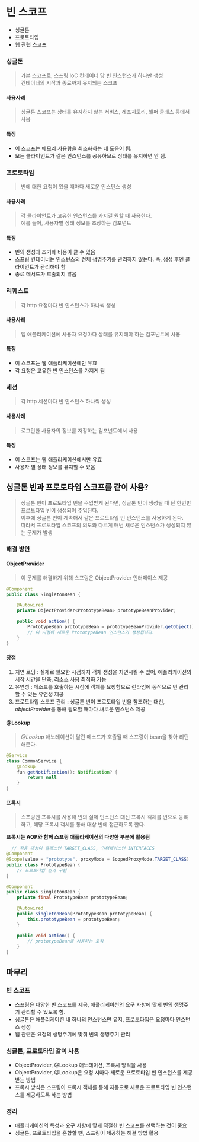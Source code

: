 # 빈 스코프

- 싱글톤
- 프로토타입
- 웹 관련 스코프

### 싱글톤

> 가본 스코프로, 스프링 IoC 컨테이너 당 빈 인스턴스가 하나만 생성  
컨테이너의 시작과 종료까지 유지되는 스코프

#### 사용사례 

> 싱글톤 스코프는 상태를 유지하지 핞는 서비스, 레포지토리, 헬퍼 클래스 등에서 사용

#### 특징

- 이 스코프는 메모리 사용량을 최소화하는 데 도움이 됨.
- 모든 클라이언트가 같은 인스턴스를 공유하므로 상태를 유지하면 안 됨.

### 프로토타입

> 빈에 대한 요청이 있을 때마다 새로운 인스턴스 생성

#### 사용사례

> 각 클라이언트가 고유한 인스턴스를 가지길 원할 때 사용한다.  
예를 들어, 사용자별 상태 정보를 조장하는 컴포넌트

#### 특징

- 빈의 생성과 초기화 비용이 클 수 있음
- 스프링 컨테이너는 인스턴스의 전체 생명주기를 관리하지 않는다. 즉, 생성 후엔 클라이언트가 관리해야 함
- 종료 메서드가 호출되지 않음

### 리퀘스트

> 각 http 요청마다 빈 인스턴스가 하나씩 생성

#### 사용사례

> 앱 애플리케이션에 사용자 요청마다 상태를 유지해야 하는 컴포넌트에 사용

#### 특징

- 이 스코프는 웹 애플리케이션에만 유효
- 각 요청은 고유한 빈 인스턴스를 가지게 됨

### 세션

> 각 http 세션마다 빈 인스턴스 하나씩 생성

#### 사용사례

> 로그인한 사용자의 정보를 저장하는 컴포넌트에서 사용

#### 특징

- 이 스코프는 웹 애플리케이션에서만 유효
- 사용자 별 상태 정보를 유지할 수 있음

## 싱글톤 빈과 프로토타입 스코프를 같이 사용?

> 싱글톤 빈이 프로토타입 빈을 주입받게 된다면, 싱글톤 빈이 생성될 때 단 한번만 프로토타입 빈이 생성되어 주입된다.  
이후에 싱글톤 빈이 계속해서 같은 프로토타입 빈 인스턴스를 사용하게 된다.  
따라서 프로토타입 스코프의 의도와 다르게 매번 새로운 인스턴스가 생성되지 않는 문제가 발생

### 해결 방안

#### ObjectProvider<T>

> 이 문제를 해결하기 위해 스프링은 ObjectProvider<T> 인터페이스 제공

~~~java
@Component
public class SingletonBean {

    @Autowired
    private ObjectProvider<PrototypeBean> prototypeBeanProvider;

    public void action() {
        PrototypeBean prototypeBean = prototypeBeanProvider.getObject();
        // 이 시점에 새로운 PrototypeBean 인스턴스가 생성됩니다.
    }
}
~~~

#### 장점

1. 지연 로딩 : 실제로 필요한 시점까지 객체 생성을 지연시킬 수 있어, 애플리케이션의 시작 시간을 단축, 리소스 사용 최적화 가능
2. 유연성 : 메소드를 호출하는 시점에 객체를 요청함으로 런타임에 동적으로 빈 관리할 수 있는 유연성 제공 
3. 프로토타입 스코프 관리 : 싱글톤 빈이 프로토타입 빈을 참조하는 대신, *objectProvider*를 통해 필요할 때마다 새로운 인스턴스 제공

#### @Lookup

> *@Lookup* 애노테이션이 달린 메소드가 호출될 때 스프링이 bean을 찾아 리턴해준다.

~~~java
@Service
class CommonService {
    @Lookup
    fun getNotification(): Notification? {
        return null
    }
}
~~~

#### 프록시

> 스프링엔 프록시를 사용해 빈의 실제 인스턴스 대신 프록시 객체를 빈으로 등록하고, 해당 프록시 객체를 통해 대상 빈에 접근하도록 한다.

**프록시는 AOP와 함께 스프링 애플리케이션의 다양한 부분에 활용됨**

~~~java
  // 적용 대상이 클래스면 TARGET_CLASS, 인터페이스면 INTERFACES
@Component
@Scope(value = "prototype", proxyMode = ScopedProxyMode.TARGET_CLASS)
public class PrototypeBean {
    // 프로토타입 빈의 구현
}

@Component
public class SingletonBean {
    private final PrototypeBean prototypeBean;

    @Autowired
    public SingletonBean(PrototypeBean prototypeBean) {
        this.prototypeBean = prototypeBean;
    }

    public void action() {
        // prototypeBean을 사용하는 로직
    }
}
~~~

## 마무리

### 빈 스코프

- 스프링은 다양한 빈 스코프를 제공, 애플리케이션의 요구 사항에 맞게 빈의 생명주기 관리할 수 있도록 함.
- 싱글톤은 애플리케이션 내 하나의 인스턴스만 유지, 프로토타입은 요청마다 인스턴스 생성
- 웹 관련은 요청의 생명주기에 맞춰 빈의 생명주기 관리

### 싱글톤, 프로토타입 같이 사용

- ObjectProvider<T>, @Lookup 애노테이션, 프록시 방식을 사용
- ObjectProvider<T>, @Lookup은 요청 시마다 새로운 프로토타입 빈 인스턴스를 제공받는 방법
- 프록시 방식은 스프링이 프록시 객체를 통해 자동으로 새로운 프로토타입 빈 인스턴스를 제공하도록 하는 방법

### 정리

- 애플리케이션의 특성과 요구 사항에 맞게 적절한 빈 스코프를 선택하는 것이 중요
- 싱글톤, 프로토타입을 혼합할 땐, 스프링이 제공하는 해결 방법 활용